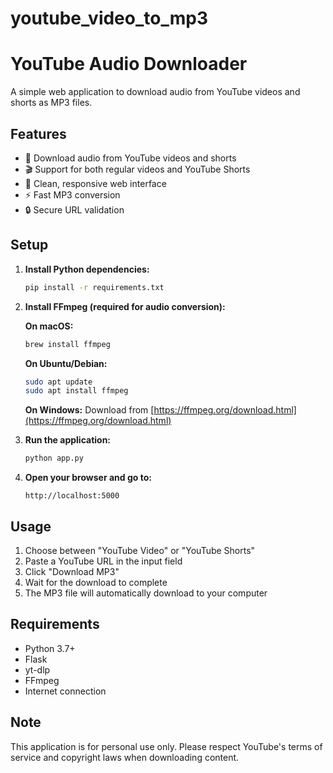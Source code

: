# youtube_video_to_mp3


# YouTube Audio Downloader

A simple web application to download audio from YouTube videos and shorts as MP3 files.

## Features

- 🎵 Download audio from YouTube videos and shorts
- 🎬 Support for both regular videos and YouTube Shorts
- 📱 Clean, responsive web interface
- ⚡ Fast MP3 conversion
- 🔒 Secure URL validation

## Setup

1. **Install Python dependencies:**
   ```bash
   pip install -r requirements.txt
   ```

2. **Install FFmpeg (required for audio conversion):**
   
   **On macOS:**
   ```bash
   brew install ffmpeg
   ```
   
   **On Ubuntu/Debian:**
   ```bash
   sudo apt update
   sudo apt install ffmpeg
   ```
   
   **On Windows:**
   Download from [https://ffmpeg.org/download.html](https://ffmpeg.org/download.html)

3. **Run the application:**
   ```bash
   python app.py
   ```

4. **Open your browser and go to:**
   ```
   http://localhost:5000
   ```

## Usage

1. Choose between "YouTube Video" or "YouTube Shorts"
2. Paste a YouTube URL in the input field
3. Click "Download MP3"
4. Wait for the download to complete
5. The MP3 file will automatically download to your computer

## Requirements

- Python 3.7+
- Flask
- yt-dlp
- FFmpeg
- Internet connection

## Note

This application is for personal use only. Please respect YouTube's terms of service and copyright laws when downloading content.
